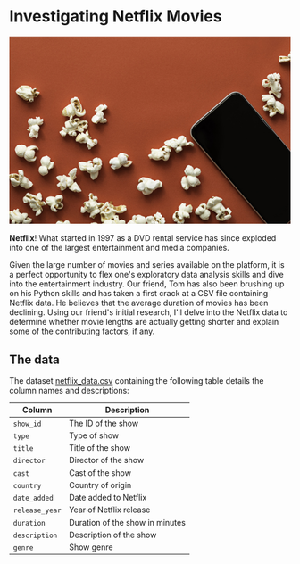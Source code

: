 # Investigating Netflix Movies
![Movie popcorn on red background](redpopcorn.jpg)

**Netflix**! What started in 1997 as a DVD rental service has since exploded into one of the largest entertainment and media companies.

Given the large number of movies and series available on the platform, it is a perfect opportunity to flex one's exploratory data analysis skills and dive into the entertainment industry. Our friend, Tom has also been brushing up on his Python skills and has taken a first crack at a CSV file containing Netflix data. He believes that the average duration of movies has been declining. Using our friend's initial research, I'll delve into the Netflix data to determine whether movie lengths are actually getting shorter and explain some of the contributing factors, if any.

## The data
The dataset [netflix_data.csv](netflix_data.csv) containing the following table details the column names and descriptions:

| Column | Description |
|--------|-------------|
| `show_id` | The ID of the show |
| `type` | Type of show |
| `title` | Title of the show |
| `director` | Director of the show |
| `cast` | Cast of the show |
| `country` | Country of origin |
| `date_added` | Date added to Netflix |
| `release_year` | Year of Netflix release |
| `duration` | Duration of the show in minutes |
| `description` | Description of the show |
| `genre` | Show genre |
